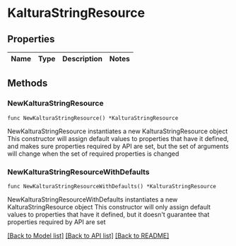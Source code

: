 # KalturaStringResource

## Properties

Name | Type | Description | Notes
------------ | ------------- | ------------- | -------------

## Methods

### NewKalturaStringResource

`func NewKalturaStringResource() *KalturaStringResource`

NewKalturaStringResource instantiates a new KalturaStringResource object
This constructor will assign default values to properties that have it defined,
and makes sure properties required by API are set, but the set of arguments
will change when the set of required properties is changed

### NewKalturaStringResourceWithDefaults

`func NewKalturaStringResourceWithDefaults() *KalturaStringResource`

NewKalturaStringResourceWithDefaults instantiates a new KalturaStringResource object
This constructor will only assign default values to properties that have it defined,
but it doesn't guarantee that properties required by API are set


[[Back to Model list]](../README.md#documentation-for-models) [[Back to API list]](../README.md#documentation-for-api-endpoints) [[Back to README]](../README.md)


